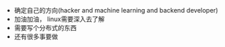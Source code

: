 - 确定自己的方向(hacker and machine learning and backend developer)
- 加油加油， linux需要深入去了解
- 需要写个分布式的东西
- 还有很多事要做
